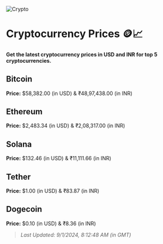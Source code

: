 
![Crypto](https://www.techguide.com.au/wp-content/uploads/2020/11/crypto3.jpeg)

# Cryptocurrency Prices 🪙📈

#### Get the latest cryptocurrency prices in USD and INR for top 5 cryptocurrencies.

## Bitcoin

**Price:** $58,382.00 (in USD) & ₹48,97,438.00 (in INR)

## Ethereum

**Price:** $2,483.34 (in USD) & ₹2,08,317.00 (in INR)

## Solana

**Price:** $132.46 (in USD) & ₹11,111.66 (in INR)

## Tether

**Price:** $1.00 (in USD) & ₹83.87 (in INR)

## Dogecoin

**Price:** $0.10 (in USD) & ₹8.36 (in INR)

> _Last Updated: 9/1/2024, 8:12:48 AM (in GMT)_

